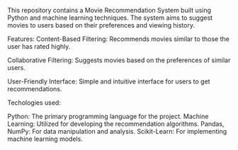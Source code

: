 This repository contains a Movie Recommendation System built using Python and machine learning techniques. 
The system aims to suggest movies to users based on their preferences and viewing history.

Features:
Content-Based Filtering: Recommends movies similar to those the user has rated highly.

Collaborative Filtering: Suggests movies based on the preferences of similar users.

User-Friendly Interface: Simple and intuitive interface for users to get recommendations.

Techologies used:

Python: The primary programming language for the project.
Machine Learning: Utilized for developing the recommendation algorithms.
Pandas, NumPy: For data manipulation and analysis.
Scikit-Learn: For implementing machine learning models.
